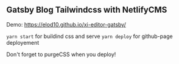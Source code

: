## Gatsby Blog Tailwindcss with NetlifyCMS

Demo: https://elod10.github.io/xi-editor-gatsby/

`yarn start` for buildind css and serve
`yarn deploy` for github-page deployement

Don't forget to purgeCSS when you deploy!
